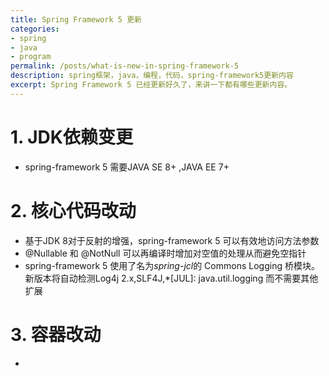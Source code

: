 ```yaml
---
title: Spring Framework 5 更新
categories:
- spring
- java
- program
permalink: /posts/what-is-new-in-spring-framework-5
description: spring框架，java，编程，代码，spring-framework5更新内容
excerpt: Spring Framework 5 已经更新好久了，来讲一下都有哪些更新内容。
---
```


# 1. JDK依赖变更
* spring-framework 5 需要JAVA SE 8+ ,JAVA EE 7+
# 2. 核心代码改动
* 基于JDK 8对于反射的增强，spring-framework 5 可以有效地访问方法参数
* @Nullable 和 @NotNull 可以再编译时增加对空值的处理从而避免空指针
* spring-framework 5 使用了名为*spring-jcl*的 Commons Logging 桥模块。新版本将自动检测Log4j 2.x,SLF4J,*[JUL]: java.util.logging 而不需要其他扩展

# 3. 容器改动
*